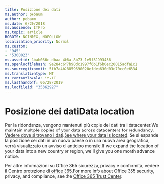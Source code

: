 ```yaml
---
title: Posizione dei dati
ms.author: pebaum
author: pebaum
ms.date: 6/20/2018
ms.audience: ITPro
ms.topic: article
ROBOTS: NOINDEX, NOFOLLOW
localization_priority: Normal
ms.custom:
- "945"
- "5300023"
ms.assetid: 3bab036c-dbaa-406a-8b73-1e5f31993436
ms.openlocfilehash: 9e284c6f7b90dc1997f6b1f6b0ec20015adfa1c1
ms.sourcegitcommit: 5fb7a4b28859690020efdea630d03e70cc0e6334
ms.translationtype: MT
ms.contentlocale: it-IT
ms.lasthandoff: 06/28/2019
ms.locfileid: "35362927"
---
```

# <a name="data-location"></a><span data-ttu-id="d0ebe-102">Posizione dei dati</span><span class="sxs-lookup"><span data-stu-id="d0ebe-102">Data location</span></span>

<span data-ttu-id="d0ebe-103">Per la ridondanza, vengono mantenuti più copie dei dati tra i datacenter.</span><span class="sxs-lookup"><span data-stu-id="d0ebe-103">We maintain multiple copies of your data across datacenters for redundancy.</span></span> <span data-ttu-id="d0ebe-104">[Vedere dove si trovano i dati](https://office.com/datamaps).</span><span class="sxs-lookup"><span data-stu-id="d0ebe-104">[See where your data is located](https://office.com/datamaps).</span></span> <span data-ttu-id="d0ebe-105">Se si espande la posizione dei dati in un nuovo paese o in una nuova area geografica, verrà visualizzato un avviso di anticipo mensile.</span><span class="sxs-lookup"><span data-stu-id="d0ebe-105">If we expand the location of your data into a new country or region, we'll give you one month advance notice.</span></span>
  
<span data-ttu-id="d0ebe-106">Per altre informazioni su Office 365 sicurezza, privacy e conformità, vedere il Centro protezione di [office 365](https://products.office.com/business/office-365-trust-center-welcome).</span><span class="sxs-lookup"><span data-stu-id="d0ebe-106">For more info about Office 365 security, privacy, and compliance, see the [Office 365 Trust Center](https://products.office.com/business/office-365-trust-center-welcome).</span></span>
  